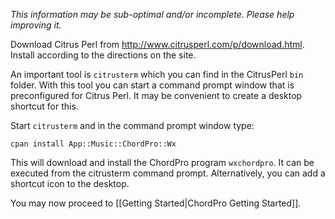 _This information may be sub-optimal and/or incomplete. Please help improving it._

Download Citrus Perl from <http://www.citrusperl.com/p/download.html>.
Install according to the directions on the site.

An important tool is `citrusterm` which you can find in the CitrusPerl `bin` folder. With this tool you can start a command prompt window that is preconfigured for Citrus Perl. It may be convenient to create a desktop shortcut for this.

Start `citrusterm` and in the command prompt window type:

`cpan install App::Music::ChordPro::Wx`

This will download and install the ChordPro program `wxchordpro`. It can be executed from the citrusterm command prompt. Alternatively, you can add a shortcut icon to the desktop.

You may now proceed to [[Getting Started|ChordPro Getting Started]].
